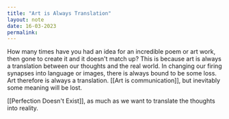 ```yaml
---
title: "Art is Always Translation"
layout: note
date: 16-03-2023
permalink:
---
```


How many times have you had an idea for an incredible poem or art work, then gone to create it and it doesn't match up? This is because art is always a translation between our thoughts and the real world. In changing our firing synapses into language or images, there is always bound to be some loss. Art therefore is always a translation. [[Art is communication]], but inevitably some meaning will be lost. 

[[Perfection Doesn't Exist]], as much as we want to translate the thoughts into reality.